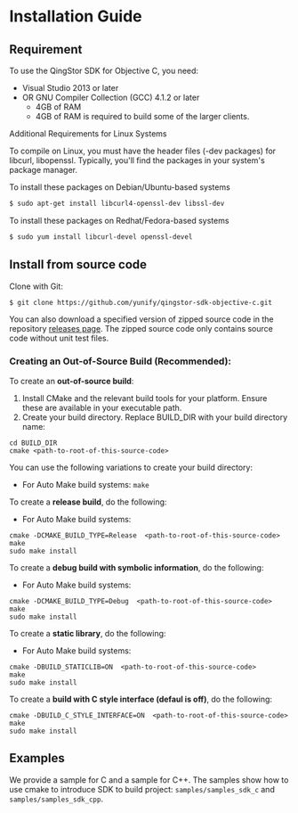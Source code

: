# Installation Guide

## Requirement

To use the QingStor SDK for Objective C, you need:

* Visual Studio 2013 or later
* OR GNU Compiler Collection (GCC) 4.1.2 or later
    * 4GB of RAM
    * 4GB of RAM is required to build some of the larger clients.

Additional Requirements for Linux Systems

To compile on Linux, you must have the header files (-dev packages) for libcurl, libopenssl. Typically, you'll find the packages in your system's package manager.

To install these packages on Debian/Ubuntu-based systems
``` bash
$ sudo apt-get install libcurl4-openssl-dev libssl-dev
```

To install these packages on Redhat/Fedora-based systems
``` bash
$ sudo yum install libcurl-devel openssl-devel
```


## Install from source code

Clone with Git:

``` bash
$ git clone https://github.com/yunify/qingstor-sdk-objective-c.git
```

You can also download a specified version of zipped source code in the repository [releases page](https://github.com/yunify/qingstor-sdk-objective-c/releases). The zipped source code only contains source code without unit test files.


### Creating an Out-of-Source Build (Recommended):
To create an **out-of-source build**:
1. Install CMake and the relevant build tools for your platform. Ensure these are available in your executable path.
2. Create your build directory. Replace BUILD_DIR with your build directory name:

```
cd BUILD_DIR
cmake <path-to-root-of-this-source-code>
```

You can use the following variations to create your build directory:
* For Auto Make build systems:
`make`


To create a **release build**, do the following:
* For Auto Make build systems:
```
cmake -DCMAKE_BUILD_TYPE=Release  <path-to-root-of-this-source-code>
make
sudo make install
```

To create a **debug build with symbolic information**, do the following:
* For Auto Make build systems:
```
cmake -DCMAKE_BUILD_TYPE=Debug  <path-to-root-of-this-source-code>
make
sudo make install
```

To create a **static library**, do the following:
* For Auto Make build systems:
```
cmake -DBUILD_STATICLIB=ON  <path-to-root-of-this-source-code>
make
sudo make install
```

To create a **build with C style interface (defaul is off)**, do the following:
```
cmake -DBUILD_C_STYLE_INTERFACE=ON  <path-to-root-of-this-source-code>
make
sudo make install
```

## Examples
We provide a sample for C and a sample for C++. The samples show how to use cmake to introduce SDK to build project:
`samples/samples_sdk_c` and `samples/samples_sdk_cpp`.


